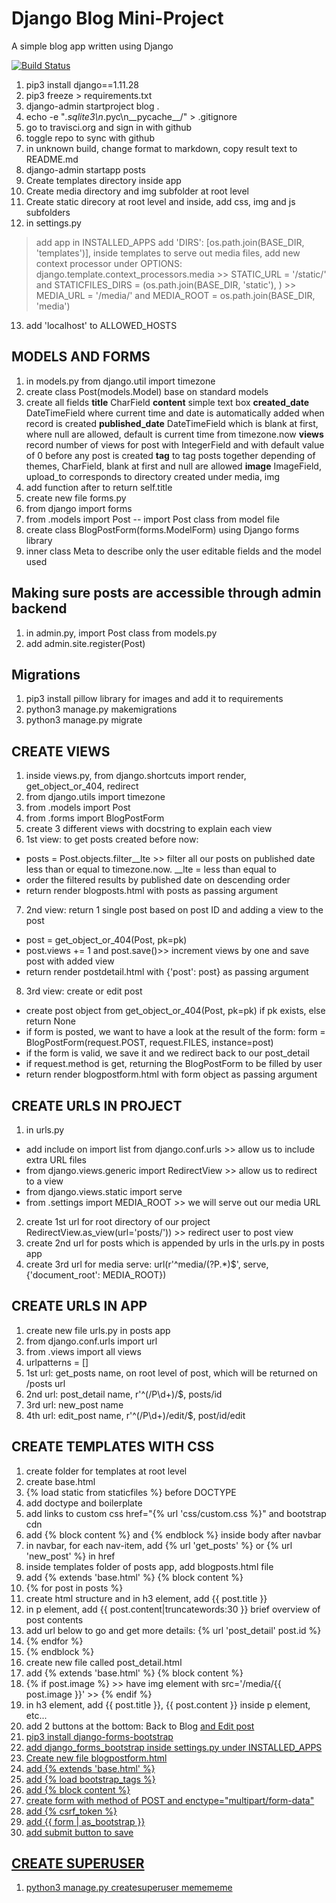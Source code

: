 # Django Blog Mini-Project

A simple blog app written using Django


[![Build Status](https://travis-ci.org/mkuti/django-blog.svg?branch=master)](https://travis-ci.org/mkuti/django-blog)

1. pip3 install django==1.11.28
2. pip3 freeze > requirements.txt
3. django-admin startproject blog .
4. echo -e "*.sqlite3\n*.pyc\n__pycache__/" > .gitignore
5. go to travisci.org and sign in with github
6. toggle repo to sync with github
7. in unknown build, change format to markdown, copy result text to README.md 
8. django-admin startapp posts
9. Create templates directory inside app
10. Create media directory and img subfolder at root level
11. Create static direcory at root level and inside, add css, img and js subfolders
12. in settings.py 
> add app in INSTALLED_APPS
> add 'DIRS': [os.path.join(BASE_DIR, 'templates')], inside templates
> to serve out media files, add new context processor under OPTIONS: django.template.context_processors.media
    >> STATIC_URL = '/static/' and STATICFILES_DIRS = (os.path.join(BASE_DIR, 'static'), )
    >> MEDIA_URL = '/media/' and MEDIA_ROOT = os.path.join(BASE_DIR, 'media')    
13. add 'localhost' to ALLOWED_HOSTS

## MODELS AND FORMS
1. in models.py from django.util import timezone
2. create class Post(models.Model) base on standard models
3. create all fields
__title__ CharField
__content__ simple text box
__created_date__ DateTimeField where current time and date is automatically added when record is created 
__published_date__ DateTimeField which is blank at first, where null are allowed, default is current time from timezone.now
__views__ record number of views for post with IntegerField and with default value of 0 before any post is created
__tag__ to tag posts together depending of themes, CharField, blank at first and null are allowed 
__image__ ImageField, upload_to corresponds to directory created under media, img 
4. add function after to return self.title 
5. create new file forms.py
6. from django import forms
7. from .models import Post -- import Post class from model file
8. create class BlogPostForm(forms.ModelForm) using Django forms library
9. inner class Meta to describe only the user editable fields and the model used

## Making sure posts are accessible through admin backend
1. in admin.py, import Post class from models.py
2. add admin.site.register(Post)

## Migrations
1. pip3 install pillow library for images and add it to requirements
2. python3 manage.py makemigrations
3. python3 manage.py migrate

## CREATE VIEWS 
1. inside views.py, from django.shortcuts import render, get_object_or_404, redirect
2. from django.utils import timezone
3. from .models import Post
4. from .forms import BlogPostForm
5. create 3 different views with docstring to explain each view
6. 1st view: to get posts created before now: 
- posts = Post.objects.filter__lte >> filter all our posts on published date less than or equal to timezone.now. __lte = less than equal to
- order the filtered results by published date on descending order
- return render blogposts.html with posts as passing argument
7. 2nd view: return 1 single post based on post ID and adding a view to the post
- post = get_object_or_404(Post, pk=pk)
- post.views += 1 and post.save()>> increment views by one and save post with added view
- return render postdetail.html with {'post': post} as passing argument
8. 3rd view: create or edit post
- create post object from get_object_or_404(Post, pk=pk) if pk exists, else return None
- if form is posted, we want to have a look at the result of the form: form = BlogPostForm(request.POST, request.FILES, instance=post)
- if the form is valid, we save it and we redirect back to our post_detail
- if request.method is get, returning the BlogPostForm to be filled by user
- return render blogpostform.html with form object as passing argument

## CREATE URLS IN PROJECT
1. in urls.py
- add include on import list from django.conf.urls >> allow us to include extra URL files
- from django.views.generic import RedirectView >> allow us to redirect to a view
- from django.views.static import serve
- from .settings import MEDIA_ROOT >> we will serve out our media URL
2. create 1st url for root directory of our project RedirectView.as_view(url='posts/')) >> redirect user to post view
3. create 2nd url for posts which is appended by urls in the urls.py in posts app
4. create 3rd url for media serve: url(r'^media/(?P<path>.*)$', serve, {'document_root': MEDIA_ROOT})

## CREATE URLS IN APP 
1. create new file urls.py in posts app
2. from django.conf.urls import url
3. from .views import all views
4. urlpatterns = []
5. 1st url: get_posts name, on root level of post, which will be returned on /posts url
6. 2nd url: post_detail name, r'^(/P<pk>\d+)/$, posts/id
7. 3rd url: new_post name
8. 4th url: edit_post name, r'^(/P<pk>\d+)/edit/$, post/id/edit

## CREATE TEMPLATES WITH CSS 
1. create folder for templates at root level
2. create base.html
3. {% load static from staticfiles %} before DOCTYPE
4. add doctype and boilerplate
5. add links to custom css href="{% url 'css/custom.css %}" and bootstrap cdn 
6. add {% block content %} and {% endblock %} inside body after navbar
7. in navbar, for each nav-item, add {% url 'get_posts' %} or {% url 'new_post' %} in href 
8. inside templates folder of posts app, add blogposts.html file
9. add {% extends 'base.html' %} {% block content %}
10. {% for post in posts %}
11. create html structure and in h3 element, add {{ post.title }}
12. in p element, add {{ post.content|truncatewords:30 }} brief overview of post contents
13. add url below to go and get more details: {% url 'post_detail' post.id %}
14. {% endfor %}
15. {% endblock %}
16. create new file called post_detail.html
17. add {% extends 'base.html' %} {% block content %}
18. {% if post.image %} >> have img element with src='/media/{{ post.image }}' >> {% endif %}
19. in h3 element, add {{ post.title }}, {{ post.content }} inside p element, etc...
20. add 2 buttons at the bottom: Back to Blog <a href="{% url 'get_posts' %}"> and Edit post <a href=" {% url 'edit_post' post.id %}">
21. pip3 install django-forms-bootstrap
22. add django_forms_bootstrap inside settings.py under INSTALLED_APPS
23. Create new file blogpostform.html
24. add {% extends 'base.html' %}
25. add {% load bootstrap_tags %}
26. add {% block content %}
27. create form with method of POST and enctype="multipart/form-data"
28. add {% csrf_token %}
29. add {{ form | as_bootstrap }}
30. add submit button to save

## CREATE SUPERUSER
1. python3 manage.py createsuperuser
memememe